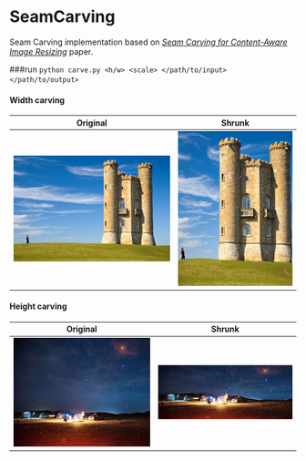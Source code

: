# SeamCarving
Seam Carving implementation based on *[Seam Carving for Content-Aware Image Resizing](https://inst.eecs.berkeley.edu/~cs194-26/fa16/hw/proj4-seamcarving/imret.pdf)* paper. 

###run 
`
python carve.py <h/w> <scale> </path/to/input> </path/to/output>
`

#### Width carving
| Original | Shrunk |
| --- | --- |
| ![original](https://raw.githubusercontent.com/ktw361/SeamCarving/master/imgs/Broadway_tower.jpg)| ![shrunk](https://raw.githubusercontent.com/ktw361/SeamCarving/master/output_imgs/Broadway_tower_shrunk.jpg) |

#### Height carving
| Original | Shrunk |
| --- | --- |
| ![original](https://raw.githubusercontent.com/ktw361/SeamCarving/master/imgs/night.jpg) | ![shrunk](https://raw.githubusercontent.com/ktw361/SeamCarving/master/output_imgs/night_shrunk.jpg)|
